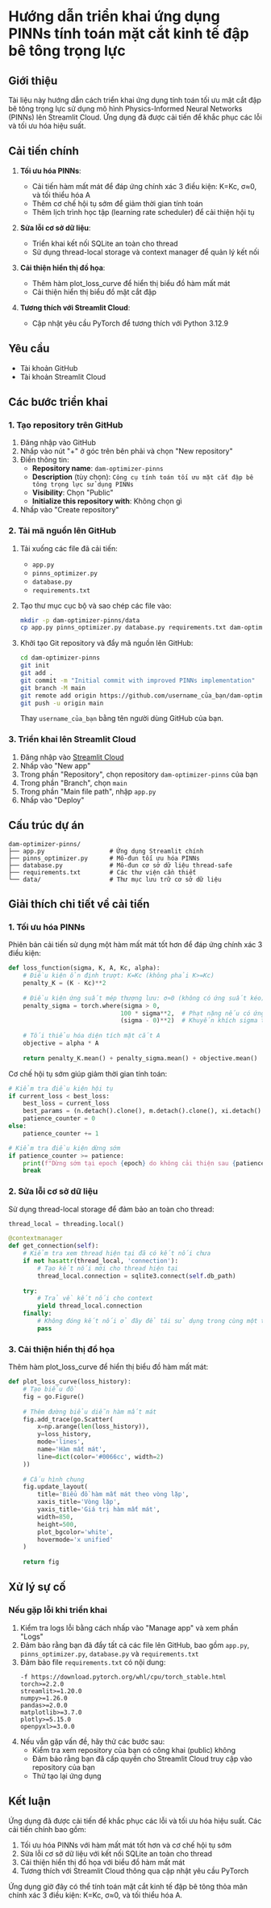 # Hướng dẫn triển khai ứng dụng PINNs tính toán mặt cắt kinh tế đập bê tông trọng lực

## Giới thiệu

Tài liệu này hướng dẫn cách triển khai ứng dụng tính toán tối ưu mặt cắt đập bê tông trọng lực sử dụng mô hình Physics-Informed Neural Networks (PINNs) lên Streamlit Cloud. Ứng dụng đã được cải tiến để khắc phục các lỗi và tối ưu hóa hiệu suất.

## Cải tiến chính

1. **Tối ưu hóa PINNs**:
   - Cải tiến hàm mất mát để đáp ứng chính xác 3 điều kiện: K=Kc, σ≈0, và tối thiểu hóa A
   - Thêm cơ chế hội tụ sớm để giảm thời gian tính toán
   - Thêm lịch trình học tập (learning rate scheduler) để cải thiện hội tụ

2. **Sửa lỗi cơ sở dữ liệu**:
   - Triển khai kết nối SQLite an toàn cho thread
   - Sử dụng thread-local storage và context manager để quản lý kết nối

3. **Cải thiện hiển thị đồ họa**:
   - Thêm hàm plot_loss_curve để hiển thị biểu đồ hàm mất mát
   - Cải thiện hiển thị biểu đồ mặt cắt đập

4. **Tương thích với Streamlit Cloud**:
   - Cập nhật yêu cầu PyTorch để tương thích với Python 3.12.9

## Yêu cầu

- Tài khoản GitHub
- Tài khoản Streamlit Cloud

## Các bước triển khai

### 1. Tạo repository trên GitHub

1. Đăng nhập vào GitHub
2. Nhấp vào nút "+" ở góc trên bên phải và chọn "New repository"
3. Điền thông tin:
   - **Repository name**: `dam-optimizer-pinns`
   - **Description** (tùy chọn): `Công cụ tính toán tối ưu mặt cắt đập bê tông trọng lực sử dụng PINNs`
   - **Visibility**: Chọn "Public"
   - **Initialize this repository with**: Không chọn gì
4. Nhấp vào "Create repository"

### 2. Tải mã nguồn lên GitHub

1. Tải xuống các file đã cải tiến:
   - `app.py`
   - `pinns_optimizer.py`
   - `database.py`
   - `requirements.txt`

2. Tạo thư mục cục bộ và sao chép các file vào:
   ```bash
   mkdir -p dam-optimizer-pinns/data
   cp app.py pinns_optimizer.py database.py requirements.txt dam-optimizer-pinns/
   ```

3. Khởi tạo Git repository và đẩy mã nguồn lên GitHub:
   ```bash
   cd dam-optimizer-pinns
   git init
   git add .
   git commit -m "Initial commit with improved PINNs implementation"
   git branch -M main
   git remote add origin https://github.com/username_của_bạn/dam-optimizer-pinns.git
   git push -u origin main
   ```

   Thay `username_của_bạn` bằng tên người dùng GitHub của bạn.

### 3. Triển khai lên Streamlit Cloud

1. Đăng nhập vào [Streamlit Cloud](https://streamlit.io/cloud)
2. Nhấp vào "New app"
3. Trong phần "Repository", chọn repository `dam-optimizer-pinns` của bạn
4. Trong phần "Branch", chọn `main`
5. Trong phần "Main file path", nhập `app.py`
6. Nhấp vào "Deploy"

## Cấu trúc dự án

```
dam-optimizer-pinns/
├── app.py                  # Ứng dụng Streamlit chính
├── pinns_optimizer.py      # Mô-đun tối ưu hóa PINNs
├── database.py             # Mô-đun cơ sở dữ liệu thread-safe
├── requirements.txt        # Các thư viện cần thiết
└── data/                   # Thư mục lưu trữ cơ sở dữ liệu
```

## Giải thích chi tiết về cải tiến

### 1. Tối ưu hóa PINNs

Phiên bản cải tiến sử dụng một hàm mất mát tốt hơn để đáp ứng chính xác 3 điều kiện:

```python
def loss_function(sigma, K, A, Kc, alpha):
    # Điều kiện ổn định trượt: K=Kc (không phải K>=Kc)
    penalty_K = (K - Kc)**2
    
    # Điều kiện ứng suất mép thượng lưu: σ≈0 (không có ứng suất kéo)
    penalty_sigma = torch.where(sigma > 0, 
                               100 * sigma**2,  # Phạt nặng nếu có ứng suất kéo
                               (sigma - 0)**2)  # Khuyến khích sigma tiến gần đến 0
    
    # Tối thiểu hóa diện tích mặt cắt A
    objective = alpha * A
    
    return penalty_K.mean() + penalty_sigma.mean() + objective.mean()
```

Cơ chế hội tụ sớm giúp giảm thời gian tính toán:

```python
# Kiểm tra điều kiện hội tụ
if current_loss < best_loss:
    best_loss = current_loss
    best_params = (n.detach().clone(), m.detach().clone(), xi.detach().clone())
    patience_counter = 0
else:
    patience_counter += 1

# Kiểm tra điều kiện dừng sớm
if patience_counter >= patience:
    print(f"Dừng sớm tại epoch {epoch} do không cải thiện sau {patience} vòng lặp")
    break
```

### 2. Sửa lỗi cơ sở dữ liệu

Sử dụng thread-local storage để đảm bảo an toàn cho thread:

```python
thread_local = threading.local()

@contextmanager
def get_connection(self):
    # Kiểm tra xem thread hiện tại đã có kết nối chưa
    if not hasattr(thread_local, 'connection'):
        # Tạo kết nối mới cho thread hiện tại
        thread_local.connection = sqlite3.connect(self.db_path)
    
    try:
        # Trả về kết nối cho context
        yield thread_local.connection
    finally:
        # Không đóng kết nối ở đây để tái sử dụng trong cùng một thread
        pass
```

### 3. Cải thiện hiển thị đồ họa

Thêm hàm plot_loss_curve để hiển thị biểu đồ hàm mất mát:

```python
def plot_loss_curve(loss_history):
    # Tạo biểu đồ
    fig = go.Figure()
    
    # Thêm đường biểu diễn hàm mất mát
    fig.add_trace(go.Scatter(
        x=np.arange(len(loss_history)),
        y=loss_history,
        mode='lines',
        name='Hàm mất mát',
        line=dict(color='#0066cc', width=2)
    ))
    
    # Cấu hình chung
    fig.update_layout(
        title='Biểu đồ hàm mất mát theo vòng lặp',
        xaxis_title='Vòng lặp',
        yaxis_title='Giá trị hàm mất mát',
        width=850,
        height=500,
        plot_bgcolor='white',
        hovermode='x unified'
    )
    
    return fig
```

## Xử lý sự cố

### Nếu gặp lỗi khi triển khai

1. Kiểm tra logs lỗi bằng cách nhấp vào "Manage app" và xem phần "Logs"
2. Đảm bảo rằng bạn đã đẩy tất cả các file lên GitHub, bao gồm `app.py`, `pinns_optimizer.py`, `database.py` và `requirements.txt`
3. Đảm bảo file `requirements.txt` có nội dung:
   ```
   -f https://download.pytorch.org/whl/cpu/torch_stable.html
   torch>=2.2.0
   streamlit>=1.20.0
   numpy>=1.26.0
   pandas>=2.0.0
   matplotlib>=3.7.0
   plotly>=5.15.0
   openpyxl>=3.0.0
   ```
4. Nếu vẫn gặp vấn đề, hãy thử các bước sau:
   - Kiểm tra xem repository của bạn có công khai (public) không
   - Đảm bảo rằng bạn đã cấp quyền cho Streamlit Cloud truy cập vào repository của bạn
   - Thử tạo lại ứng dụng

## Kết luận

Ứng dụng đã được cải tiến để khắc phục các lỗi và tối ưu hóa hiệu suất. Các cải tiến chính bao gồm:

1. Tối ưu hóa PINNs với hàm mất mát tốt hơn và cơ chế hội tụ sớm
2. Sửa lỗi cơ sở dữ liệu với kết nối SQLite an toàn cho thread
3. Cải thiện hiển thị đồ họa với biểu đồ hàm mất mát
4. Tương thích với Streamlit Cloud thông qua cập nhật yêu cầu PyTorch

Ứng dụng giờ đây có thể tính toán mặt cắt kinh tế đập bê tông thỏa mãn chính xác 3 điều kiện: K=Kc, σ≈0, và tối thiểu hóa A.
